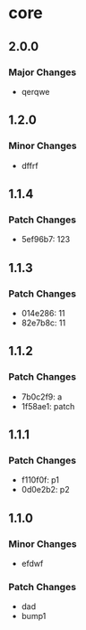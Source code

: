 # core

## 2.0.0

### Major Changes

- qerqwe

## 1.2.0

### Minor Changes

- dffrf

## 1.1.4

### Patch Changes

- 5ef96b7: 123

## 1.1.3

### Patch Changes

- 014e286: 11
- 82e7b8c: 11

## 1.1.2

### Patch Changes

- 7b0c2f9: a
- 1f58ae1: patch

## 1.1.1

### Patch Changes

- f110f0f: p1
- 0d0e2b2: p2

## 1.1.0

### Minor Changes

- efdwf

### Patch Changes

- dad
- bump1
